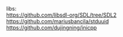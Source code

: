 libs:  
https://github.com/libsdl-org/SDL/tree/SDL2  
https://github.com/mariusbancila/stduuid  
https://github.com/dujingning/inicpp  
